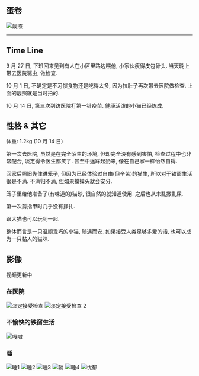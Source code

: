 ## 蛋卷

![靓照](https://p.ipic.vip/mbwvns.jpeg)

---

## Time Line

9 月 27 日, 下班回来见到有人在小区里路边喂他, 小家伙瘦得皮包骨头.
当天晚上带去医院驱虫, 做检查.

10 月 1 日, 不确定是不习惯食物还是吃得太多, 因为拉肚子再次带去医院做检查. 上面的靓照就是当时拍的.

10 月 14 日, 第三次到访医院打第一针疫苗. 健康活泼的小猫已经炼成.

## 性格 & 其它

体重: 1.2kg (10 月 14 日)

第一次去医院, 虽然是在完全陌生的环境, 但却完全没有感到害怕, 检查过程中也非常配合, 淡定得令医生都笑了. 甚至中途踩起奶来, 像在自己家一样怡然自得.

回家后照旧先住进笼子, 但因为已经体验过自由(但辛苦)的猫生, 所以对于铁窗生活很是不满. 不满归不满, 但如果摸摸头就会安分.

笼子里给他准备了(有味道的)猫砂, 很自然的就知道使用. 之后也从未乱撒乱尿.

第一次剪指甲时几乎没有挣扎.

跟大猫也可以玩到一起.

整体而言是一只温顺乖巧的小猫, 随遇而安. 如果接受人类足够多爱的话, 也可以成为一只黏人的猫咪.

## 影像

视频更新中

### 在医院

![淡定接受检查](https://p.ipic.vip/vjb2mp.jpeg)
![淡定接受检查 2](https://p.ipic.vip/sxxtux.jpeg)

### 不愉快的铁窗生活

![嘎嗷](https://p.ipic.vip/61gbr9.jpeg)

### 睡

![睡1](https://p.ipic.vip/t08mnr.jpeg)
![睡2](https://p.ipic.vip/p77f9i.jpeg)
![睡3](https://p.ipic.vip/czy9mz.jpeg)
![躺](https://p.ipic.vip/qlrsoj.jpeg)
![睡4](https://p.ipic.vip/rlqjll.jpeg)
![忧郁](https://p.ipic.vip/wtr273.jpeg)
